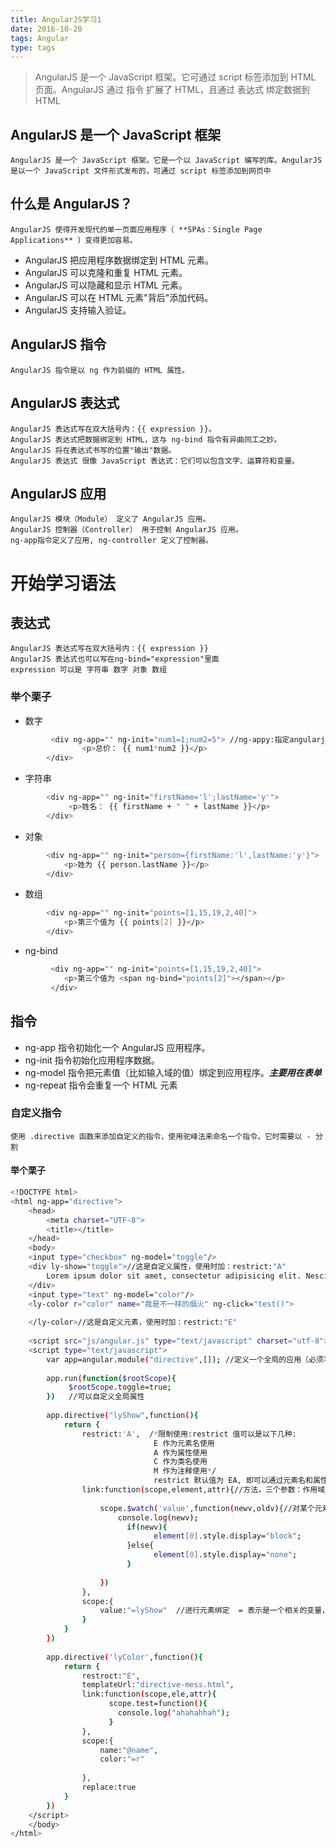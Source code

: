 ```yaml
---
title: AngularJS学习1
date: 2016-10-20
tags: Angular
type: tags
---
```

> AngularJS 是一个 JavaScript 框架。它可通过 script 标签添加到 HTML 页面。AngularJS 通过 指令 扩展了 HTML，且通过 表达式 绑定数据到 HTML

 <!-- more -->   

## AngularJS 是一个 JavaScript 框架
	AngularJS 是一个 JavaScript 框架。它是一个以 JavaScript 编写的库。AngularJS 是以一个 JavaScript 文件形式发布的，可通过 script 标签添加到网页中
## 什么是 AngularJS？
	AngularJS 使得开发现代的单一页面应用程序（ **SPAs：Single Page Applications** ）变得更加容易。

 - AngularJS 把应用程序数据绑定到 HTML 元素。
 - AngularJS 可以克隆和重复 HTML 元素。
 - AngularJS 可以隐藏和显示 HTML 元素。
 - AngularJS 可以在 HTML 元素"背后"添加代码。
 - AngularJS 支持输入验证。

## AngularJS 指令
	AngularJS 指令是以 ng 作为前缀的 HTML 属性。

## AngularJS 表达式
	AngularJS 表达式写在双大括号内：{{ expression }}。
	AngularJS 表达式把数据绑定到 HTML，这与 ng-bind 指令有异曲同工之妙。
	AngularJS 将在表达式书写的位置"输出"数据。
	AngularJS 表达式 很像 JavaScript 表达式：它们可以包含文字、运算符和变量。

## AngularJS 应用
	AngularJS 模块（Module） 定义了 AngularJS 应用。
	AngularJS 控制器（Controller） 用于控制 AngularJS 应用。
	ng-app指令定义了应用, ng-controller 定义了控制器。

# 开始学习语法

## 表达式
	AngularJS 表达式写在双大括号内：{{ expression }}
	AngularJS 表达式也可以写在ng-bind="expression"里面
	expression 可以是 字符串 数字 对象 数组

### 举个栗子

 - 数字

``` bash
		 <div ng-app="" ng-init="num1=1;num2=5"> //ng-appy:指定angularjs的应用范围，ng-init:初始化变量
				<p>总价： {{ num1*num2 }}</p> 
		</div>
```

 - 字符串

``` bash
		<div ng-app="" ng-init="firstName='l';lastName='y'">
			 <p>姓名： {{ firstName + " " + lastName }}</p>
		</div>
```

 - 对象

``` bash
		<div ng-app="" ng-init="person={firstName:'l',lastName:'y'}">
			<p>姓为 {{ person.lastName }}</p>
		</div>
```

 - 数组

``` bash
		<div ng-app="" ng-init="points=[1,15,19,2,40]">
			<p>第三个值为 {{ points[2] }}</p>
		</div>
```
  - ng-bind

``` bash
		 <div ng-app="" ng-init="points=[1,15,19,2,40]">
			<p>第三个值为 <span ng-bind="points[2]"></span></p>
	     </div>
```
## 指令
 - ng-app 指令初始化一个 AngularJS 应用程序。
 - ng-init 指令初始化应用程序数据。
 - ng-model 指令把元素值（比如输入域的值）绑定到应用程序。***主要用在表单***
 - ng-repeat 指令会重复一个 HTML 元素

### 自定义指令
	使用 .directive 函数来添加自定义的指令，使用驼峰法来命名一个指令，它时需要以 - 分割
#### 举个栗子

``` bash
<!DOCTYPE html>
<html ng-app="directive">
	<head>
		<meta charset="UTF-8">
		<title></title>
	</head>
	<body>
	<input type="checkbox" ng-model="toggle"/>
	<div ly-show="toggle">//这是自定义属性，使用时加：restrict:"A"
		Lorem ipsum dolor sit amet, consectetur adipisicing elit. Nesciunt iste ex labore iure ut blanditiis eos eum voluptates odit nulla nisi delectus aut assumenda qui facere iusto nobis quis possimus.
	</div>
	<input type="text" ng-model="color"/>
	<ly-color r="color" name="我是不一样的烟火" ng-click="test()">
		
	</ly-color>//这是自定义元素，使用时加：restrict:"E"
	
    <script src="js/angular.js" type="text/javascript" charset="utf-8"></script>
    <script type="text/javascript">
		var app=angular.module("directive",[]); //定义一个全局的应用（必须写）
		
		app.run(function($rootScope){
			 $rootScope.toggle=true;
		})   //可以自定义全局属性
		
		app.directive("lyShow",function(){
			return {
				restrict:'A',  /*限制使用:restrict 值可以是以下几种:
								E 作为元素名使用
								A 作为属性使用
								C 作为类名使用
								M 作为注释使用*/
								restrict 默认值为 EA, 即可以通过元素名和属性名来调用指令。
				link:function(scope,element,attr){//方法，三个参数：作用域,dom，以及，属性
					
					scope.$watch('value',function(newv,oldv){//对某个元素进行监听它的值得变化，参数1新值，参数2旧值
						console.log(newv);
						  if(newv){
						  		element[0].style.display="block";
						  }else{
						  		element[0].style.display="none";
						  }
						
					})
				},
				scope:{
					value:"=lyShow"  //进行元素绑定  = 表示是一个相关的变量，@表示是某个字符，&表示方法
				}
			}
		})
		
		app.directive('lyColor',function(){
			return {
				restroct:"E",
				templateUrl:"directive-mess.html",
				link:function(scope,ele,attr){
					  scope.test=function(){
					  	console.log("ahahahhah");
					  }
				},
				scope:{
					name:"@name",
					color:"=r"
					
				},
				replace:true
			}
		})
    </script>
	</body>
</html>

```


